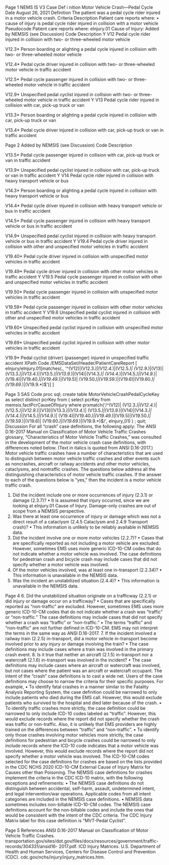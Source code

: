 

 
Page 1 
NEMS IS V3  Case Def i nition 
Motor Vehicle Crash—Pedal Cycle 
Date 
August 26, 2021 
Definition 
The patient was a pedal cycle rider injured in a motor vehicle crash. 
Criteria Description 
Patient care reports where: 
• cause of injury is pedal cycle rider injured in collision with a motor vehicle 
Pseudocode 
Patient care reports where: 
eInjury.01 Cause of Injury: 
Added by 
NEMSIS 
(see 
Discussion) Code Description 
Y V12 Pedal cycle rider injured in collision with two- or three-wheeled motor vehicle 
 
V12.3* Person boarding or alighting a pedal cycle injured in collision with two- or 
three-wheeled motor vehicle 
 
V12.4* Pedal cycle driver injured in collision with two- or three-wheeled motor 
vehicle in traffic accident 
 
V12.5* Pedal cycle passenger injured in collision with two- or three-wheeled motor 
vehicle in traffic accident 
 
V12.9* Unspecified pedal cyclist injured in collision with two- or three-wheeled motor 
vehicle in traffic accident 
Y V13 Pedal cycle rider injured in collision with car, pick-up truck or van 
 
V13.3* Person boarding or alighting a pedal cycle injured in collision with car, pick-up 
truck or van 
 
V13.4* Pedal cycle driver injured in collision with car, pick-up truck or van in traffic 
accident 

 
Page 2 
Added by 
NEMSIS 
(see 
Discussion) Code Description 
 
V13.5* Pedal cycle passenger injured in collision with car, pick-up truck or van in 
traffic accident 
 
V13.9* Unspecified pedal cyclist injured in collision with car, pick-up truck or van in 
traffic accident 
Y V14 Pedal cycle rider injured in collision with heavy transport vehicle or bus 
 
V14.3* Person boarding or alighting a pedal cycle injured in collision with heavy 
transport vehicle or bus 
 
V14.4* Pedal cycle driver injured in collision with heavy transport vehicle or bus in 
traffic accident 
 
V14.5* Pedal cycle passenger injured in collision with heavy transport vehicle or bus 
in traffic accident 
 
V14.9* Unspecified pedal cyclist injured in collision with heavy transport vehicle or 
bus in traffic accident 
Y V19.4 Pedal cycle driver injured in collision with other and unspecified motor 
vehicles in traffic accident 
 
V19.40* Pedal cycle driver injured in collision with unspecified motor vehicles in traffic 
accident 
 
V19.49* Pedal cycle driver injured in collision with other motor vehicles in traffic 
accident 
Y V19.5 Pedal cycle passenger injured in collision with other and unspecified motor 
vehicles in traffic accident 
 
V19.50* Pedal cycle passenger injured in collision with unspecified motor vehicles in 
traffic accident 
 
V19.59* Pedal cycle passenger injured in collision with other motor vehicles in traffic 
accident 
Y V19.6 Unspecified pedal cyclist injured in collision with other and unspecified motor 
vehicles in traffic accident 
 
V19.60* Unspecified pedal cyclist injured in collision with unspecified motor vehicles in 
traffic accident 
 
V19.69* Unspecified pedal cyclist injured in collision with other motor vehicles in 
traffic accident 
 
V19.9* Pedal cyclist (driver) (passenger) injured in unspecified traffic accident 
XPath Code 
/EMSDataSet/Header/PatientCareReport 
  [ 
    eInjury/eInjury.01[matches(., '^(V12)|(V12\.3.*)|(V12\.4.*)|(V12\.5.*)| 
      (V12\.9.*)|(V13)|(V13\.3.*)|(V13\.4.*)|(V13\.5.*)|(V13\.9.*)|(V14)|(V14\.3.*)| 
      (V14\.4.*)|(V14\.5.*)|(V14\.9.*)|(V19\.4)|(V19\.40.*)|(V19\.49.*)|(V19\.5)| 
      (V19\.50.*)|(V19\.59.*)|(V19\.6)|(V19\.60.*)|(V19\.69.*)|(V19\.9.*)$')] 
  ] 

 
Page 3 
SAS Code 
proc sql; 
  create table MotorVehicleCrashPedalCycleKey as 
  select distinct pcrKey from 
    ( 
      select pcrKey from memsis.factPcrCauseOfInjury where prxmatch('/^(V12)| 
        (V12\.3.*)|(V12\.4.*)|(V12\.5.*)|(V12\.9.*)|(V13)|(V13\.3.*)|(V13\.4.*)| 
        (V13\.5.*)|(V13\.9.*)|(V14)|(V14\.3.*)|(V14\.4.*)|(V14\.5.*)|(V14\.9.*)| 
        (V19\.4)|(V19\.40.*)|(V19\.49.*)|(V19\.5)|(V19\.50.*)|(V19\.59.*)|(V19\.6)| 
        (V19\.60.*)|(V19\.69.*)|(V19\.9.*)$/', eInjury_01) 
    ) 
  ; 
quit; 
Discussion 
For all “crash” case definitions, the following apply: 
The ANSI D.16-2017 Manual on Classification of Motor Vehicle Traffic Crashes glossary, “Characteristics 
of Motor Vehicle Traffic Crashes,” was consulted in the development of the motor vehicle crash case 
definitions, with differences noted below. (Text in italics is quoted from ANSI D.16-2017.) 
Motor vehicle traffic crashes have a number of characteristics that are used to distinguish between 
motor vehicle traffic crashes and other events such as noncrashes, aircraft or railway accidents and other 
motor vehicles, cataclysms, and nontraffic crashes. The questions below address all the distinguishing 
characteristics of motor vehicle traffic crashes. If the answer to each of the questions below is “yes," then 
the incident is a motor vehicle traffic crash. 
1. Did the incident include one or more occurrences of injury (2.3.1) or damage (2.3.7)? 
• It is assumed that injury occurred, since we are looking at eInjury.01 Cause of Injury. 
Damage-only crashes are out of scope from a NEMSIS perspective. 
2. Was there at least one occurrence of injury or damage which was not a direct result of a 
cataclysm (2.4.5 Cataclysm and 2.4.9 Transport crash)? 
• This information is unlikely to be reliably available in NEMSIS data. 
3. Did the incident involve one or more motor vehicles (2.2.7)? 
• Cases that are specifically reported as not including a motor vehicle are excluded. 
However, sometimes EMS uses more generic ICD-10-CM codes that do not indicate 
whether a motor vehicle was involved. The case definitions for pedestrian crash and 
bicycle crash may include cases that did not specify whether a motor vehicle was 
involved. 
4. Of the motor vehicles involved, was at least one in-transport (2.2.34)? 
• This information is unavailable in the NEMSIS data. 
5. Was the incident an unstabilized situation (2.4.4)? 
• This information is unavailable in the NEMSIS data. 

 
Page 4 
6. Did the unstabilized situation originate on a trafficway (2.2.1) or did injury or damage occur on a 
trafficway? 
• Cases that are specifically reported as “non-traffic” are excluded. However, sometimes 
EMS uses more generic ICD-10-CM codes that do not indicate whether a crash was 
“traffic” or “non-traffic.” The case definitions may include cases that did not specify 
whether a crash was “traffic” or “non-traffic.” 
• The terms “traffic” and “non-traffic” are not further defined in ICD-10-CM. EMS may not 
interpret the terms in the same way as ANSI D.16-2017. 
7. If the incident involved a railway train (2.2.5) in-transport, did a motor vehicle in-transport 
become involved prior to any injury or damage involving the train? 
• The case definitions may include cases where a train was involved in the primary crash 
event. 
8. Is it true that neither an aircraft (2.1.5) in-transport nor a watercraft (2.1.6) in-transport was 
involved in the incident? 
• The case definitions may include cases where an aircraft or watercraft was involved, but 
not cases where the patient was an aircraft or watercraft occupant. 
The intent of the “crash” case definitions is to cast a wide net. Users of the case definitions may choose 
to narrow the criteria for their specific purposes. For example, 
• To identify fatal crashes in a manner similar to the Fatality Analysis Reporting System, the case 
definition could be narrowed to only include patients who died during the EMS call. However, 
this would exclude patients who survived to the hospital and died later because of the crash. 
• To identify traffic crashes more strictly, the case definition could be narrowed to only include 
ICD-10 codes labeled as “traffic”. However, this would exclude records where the report did not 
specify whether the crash was traffic or non-traffic. Also, it is unlikely that EMS providers are 
highly trained on the differences between “traffic” and “non-traffic”. 
• To identify only those crashes involving motor vehicles more strictly, the case definitions for 
pedestrian and bicycle crashes could be narrowed to only include records where the ICD-10 
code indicates that a motor vehicle was involved. However, this would exclude records where 
the report did not specify whether a motor vehicle was involved. 
The ICD-10-CM codes selected for the case definitions for crashes are based on the lists provided in the 
CDC NCHS 2020 ICD-10-CM External Cause of Injury Matrix for Causes other than Poisoning. The NEMSIS 
case definitions for crashes implement the criteria in the CDC ICD-10 matrix, with the following 
exceptions and refinements: 
• The NEMSIS case definitions do not distinguish between accidental, self-harm, assault, 
undetermined intent, and legal intervention/war operations. Applicable codes from all intent 
categories are included in the NEMSIS case definitions. 
• NEMSIS data sometimes includes non-billable ICD-10-CM codes. The NEMSIS case definitions 
account for the non-billable codes and include the ones that would be consistent with the intent 
of the CDC criteria. 
The CDC Injury Matrix label for this case definition is “MVT-Pedal Cyclist”. 

 
Page 5 
References 
ANSI D.16-2017 Manual on Classification of Motor Vehicle Traffic Crashes. 
transportation.gov/sites/dot.gov/files/docs/resources/government/traffic-records/304331/ansid16-
2017.pdf. 
ICD Injury Matrices. U.S. Department of Health and Human Services, Centers for Disease Control and 
Prevention (CDC). cdc.gov/nchs/injury/injury_matrices.htm. 